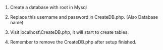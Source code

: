 1. Create a database with root in Mysql

2. Replace this username and password in CreateDB.php. (Also Database name)

3. Visit localhost\CreateDB.php, it will start to create tables.

4. Remember to remove the CreateDB.php after setup finished.